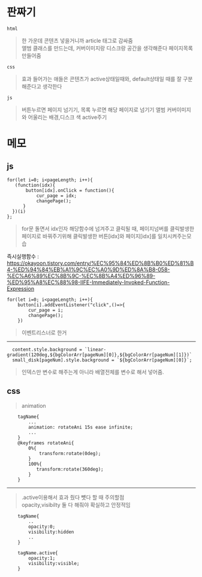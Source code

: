 # 판짜기


   `html` 
   > 한 가운데 콘텐츠 넣을거니까 article 태그로 감싸줌<br>
   > 앨범 클래스를 만드는데, 커버이미지랑 디스크랑 공간을 생각해준다
   > 페이지목록 만들어줌
    
   `css`
   > 효과 들어가는 애들은 콘텐츠가 active상태일때와, default상태일 때를 잘 구분해준다고 생각한다
    
   `js`
   > 버튼누르면 페이지 넘기기, 목록 누르면 해당 페이지로 넘기기
   > 앨범 커버이미지와 어울리는 배경,디스크 색 active주기
 
   

 

# 메모

<h2>js</h2>


    for(let i=0; i<pageLength; i++){
       (function(idx){
           button[idx].onClick = function(){
               cur_page = idx;
               changePage();
          }
      })(i)
    };

> for문 돌면서 idx인자 해당함수에 넘겨주고 클릭될 때, 페이지넘버를 클릭발생한 페이지로 바꿔주기위해 클릭발생한 버튼[idx]와 페이지[idx]를 일치시켜주는모습

즉시실행함수 : https://okayoon.tistory.com/entry/%EC%95%84%ED%8B%B0%ED%81%B4-%ED%94%84%EB%A1%9C%EC%A0%9D%ED%8A%B8-058-%EC%A6%89%EC%8B%9C-%EC%8B%A4%ED%96%89-%ED%95%A8%EC%88%98-IIFE-Immediately-Invoked-Function-Expression



    for(let i=0; i<pageLength; i++){
        button[i].addEventListener("click",()=>{
            cur_page = i;
            changePage();
        })
        
> 이벤트리스너로 한거

------------------------------------------------------------------------------------------------------------------------
      content.style.background = `linear-gradient(120deg,${bgColorArr[pageNum][0]},${bgColorArr[pageNum][1]})`
      small_disk[pageNum].style.background = `${bgColorArr[pageNum][0]}`;
>인덱스만 변수로 해주는게 아니라 배열전체를 변수로 해서 넣어줌. 
<h2>css</h2>


> animation



        tagName{
            ...
            animation: rotateAni 15s ease infinite;
            ...
        }
        @keyframes rotateAni{
            0%{
                transform:rotate(0deg);
            }
            100%{
               transform:rotate(360deg);
            }
        }
------------------------------------------------------------------------------------------------------------------------
> .active이용해서 효과 줬다 뻇다 할 때 주의할점<br>
> opacity,visibilty 둘 다 해줘야 확실하고 안정적임


        tagName{
            ..
            opacity:0;
            visibility:hidden
            ..
        }
        
        tagName.active{
            opacity:1;
            visibility:visible;
        }

